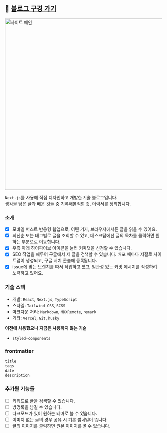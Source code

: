 ## 👀 [블로그 구경 가기](https://haeun.vercel.app/)

<a href="https://haeun.vercel.app" target="_blank" >
  <img width="550" alt="사이트 메인" src="https://github.com/pullingoff/nexthome/assets/50111853/bb8ab3ba-7532-45df-be15-7132be234025">
</a>

`Next.js`를 사용해 직접 디자인하고 개발한 기술 블로그입니다.  
생각을 담은 글과 배운 것들 중 기록해봄직한 것, 이력서를 정리합니다.

### 소개

- [x] 모바일 퍼스트 반응형 웹앱으로, 어떤 기기, 브라우저에서든 글을 읽을 수 있어요.
- [x] 최신순 또는 태그별로 글을 조회할 수 있고, 데스크탑에선 글의 목차를 클릭하면 원하는 부분으로 이동합니다.
- [x] 우측 아래 하이파이브 아이콘을 눌러 커피챗을 신청할 수 있습니다.
- [x] SEO 작업을 해두어 구글에서 제 글을 검색할 수 있습니다. 배포 때마다 저절로 사이트맵이 생성되고, 구글 서치 콘솔에 등록됩니다.
- [x] issue에 맞는 브랜치를 따서 작업하고 있고, 일관성 있는 커밋 메시지를 작성하려 노력하고 있어요.

### 기술 스택

- 개발: `React`, `Next.js`, `TypeScript`
- 스타일: `Tailwind CSS`, `SCSS`
- 마크다운 처리: `Markdown`, `MDXRemote`, `remark`
- 기타: `Vercel`, `Git`, `husky`

**이전에 사용했으나 지금은 사용하지 않는 기술**

- `styled-components`

### frontmatter

```markdown
title
tags
date
description
```

### 추가될 기능들

- [ ] 키워드로 글을 검색할 수 있습니다.
- [ ] 방명록을 남길 수 있습니다.
- [ ] 다크모드가 있어 원하는 테마로 볼 수 있습니다.
- [ ] 이미지 없는 글의 경우 공유 시 기본 썸네일이 뜹니다.
- [ ] 글의 이미지를 클릭하면 원본 이미지를 볼 수 있습니다.
